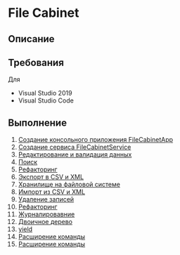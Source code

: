 # File Cabinet

## Описание

## Требования

Для
* Visual Studio 2019
* Visual Studio Code

## Выполнение

1. [Создание консольного приложения FileCabinetApp](step01.md)
2. [Создание сервиса FileCabinetService](step02.md)
3. [Редактирование и валидация данных](step03.md)
4. [Поиск](step04.md)
5. [Рефакторинг](step05.md)
6. [Экспорт в CSV и XML](step06.md)
7. [Хранилище на файловой системе](step07.md)
8. [Импорт из CSV и XML](step08.md)
9. [Удаление записей](step09.md)
10. [Рефакторинг](step10.md)
11. [Журналировавние](step11.md)
12. [Двоичное дерево](step12.md)
13. [yield](step13.md)
14. [Расширение команды](step14.md)
15. [Расширение команды](step15.md)